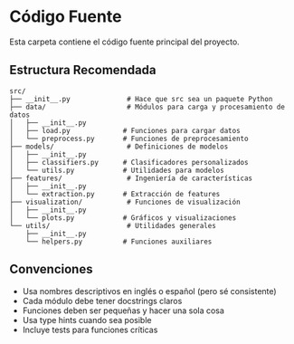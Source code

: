 # Código Fuente

Esta carpeta contiene el código fuente principal del proyecto.

## Estructura Recomendada

```
src/
├── __init__.py              # Hace que src sea un paquete Python
├── data/                    # Módulos para carga y procesamiento de datos
│   ├── __init__.py
│   ├── load.py             # Funciones para cargar datos
│   └── preprocess.py       # Funciones de preprocesamiento
├── models/                  # Definiciones de modelos
│   ├── __init__.py
│   ├── classifiers.py      # Clasificadores personalizados
│   └── utils.py            # Utilidades para modelos
├── features/                # Ingeniería de características
│   ├── __init__.py
│   └── extraction.py       # Extracción de features
├── visualization/           # Funciones de visualización
│   ├── __init__.py
│   └── plots.py            # Gráficos y visualizaciones
└── utils/                   # Utilidades generales
    ├── __init__.py
    └── helpers.py          # Funciones auxiliares
```

## Convenciones

- Usa nombres descriptivos en inglés o español (pero sé consistente)
- Cada módulo debe tener docstrings claros
- Funciones deben ser pequeñas y hacer una sola cosa
- Usa type hints cuando sea posible
- Incluye tests para funciones críticas
